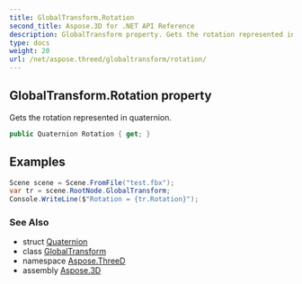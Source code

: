 ```yaml
---
title: GlobalTransform.Rotation
second_title: Aspose.3D for .NET API Reference
description: GlobalTransform property. Gets the rotation represented in quaternion
type: docs
weight: 20
url: /net/aspose.threed/globaltransform/rotation/
---
```

## GlobalTransform.Rotation property

Gets the rotation represented in quaternion.

```csharp
public Quaternion Rotation { get; }
```

## Examples

```csharp
Scene scene = Scene.FromFile("test.fbx");
var tr = scene.RootNode.GlobalTransform;
Console.WriteLine($"Rotation = {tr.Rotation}");
```

### See Also

* struct [Quaternion](../../../aspose.threed.utilities/quaternion/)
* class [GlobalTransform](../)
* namespace [Aspose.ThreeD](../../globaltransform/)
* assembly [Aspose.3D](../../../)


